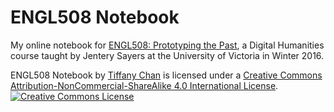 # ENGL508 Notebook

My online notebook for [ENGL508: Prototyping the Past](http://jentery.github.io/508/), a Digital Humanities course taught by Jentery Sayers at the University of Victoria in Winter 2016.

<span xmlns:dct="http://purl.org/dc/terms/" property="dct:title">ENGL508 Notebook</span> by <a xmlns:cc="http://creativecommons.org/ns#" href="https://github.com/eltiffster/ENGL508Notebook" property="cc:attributionName" rel="cc:attributionURL">Tiffany Chan</a> is licensed under a <a rel="license" href="http://creativecommons.org/licenses/by-nc-sa/4.0/">Creative Commons Attribution-NonCommercial-ShareAlike 4.0 International License</a>.
<br/>
<a rel="license" href="http://creativecommons.org/licenses/by-nc-sa/4.0/"><img alt="Creative Commons License" style="border-width:0" src="https://i.creativecommons.org/l/by-nc-sa/4.0/88x31.png" /></a>
